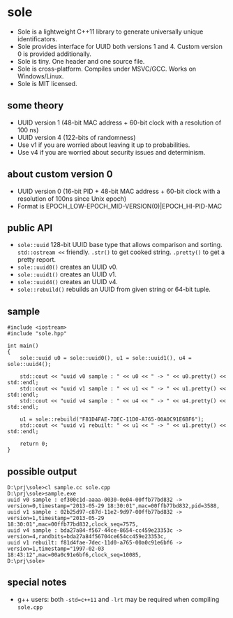 sole
====

- Sole is a lightweight C++11 library to generate universally unique identificators.
- Sole provides interface for UUID both versions 1 and 4. Custom version 0 is provided additionally.
- Sole is tiny. One header and one source file.
- Sole is cross-platform. Compiles under MSVC/GCC. Works on Windows/Linux.
- Sole is MIT licensed.

some theory
-----------
- UUID version 1 (48-bit MAC address + 60-bit clock with a resolution of 100 ns)
- UUID version 4 (122-bits of randomness)
- Use v1 if you are worried about leaving it up to probabilities.
- Use v4 if you are worried about security issues and determinism.

about custom version 0
----------------------
- UUID version 0 (16-bit PID + 48-bit MAC address + 60-bit clock with a resolution of 100ns since Unix epoch)
- Format is EPOCH_LOW-EPOCH_MID-VERSION(0)|EPOCH_HI-PID-MAC

public API
----------
- `sole::uuid` 128-bit UUID base type that allows comparison and sorting. `std::ostream <<` friendly. `.str()` to get cooked string. `.pretty()` to get a pretty report.
- `sole::uuid0()` creates an UUID v0.
- `sole::uuid1()` creates an UUID v1.
- `sole::uuid4()` creates an UUID v4.
- `sole::rebuild()` rebuilds an UUID from given string or 64-bit tuple.

sample
------
```
#include <iostream>
#include "sole.hpp"

int main()
{
    sole::uuid u0 = sole::uuid0(), u1 = sole::uuid1(), u4 = sole::uuid4();

    std::cout << "uuid v0 sample : " << u0 << " -> " << u0.pretty() << std::endl;
    std::cout << "uuid v1 sample : " << u1 << " -> " << u1.pretty() <<  std::endl;
    std::cout << "uuid v4 sample : " << u4 << " -> " << u4.pretty() <<  std::endl;

    u1 = sole::rebuild("F81D4FAE-7DEC-11D0-A765-00A0C91E6BF6");
    std::cout << "uuid v1 rebuilt: " << u1 << " -> " << u1.pretty() <<  std::endl;

    return 0;
}
```

possible output
---------------
```
D:\prj\sole>cl sample.cc sole.cpp
D:\prj\sole>sample.exe
uuid v0 sample : ef300c1d-aaaa-0030-0e04-00ffb77bd832 -> version=0,timestamp="2013-05-29 18:30:01",mac=00ffb77bd832,pid=3588,
uuid v1 sample : 02b25d97-c87d-11e2-9d97-00ffb77bd832 -> version=1,timestamp="2013-05-29 18:30:01",mac=00ffb77bd832,clock_seq=7575,
uuid v4 sample : bda27a84-f567-44ce-8654-cc459e23353c -> version=4,randbits=bda27a84f56704ce654cc459e23353c,
uuid v1 rebuilt: f81d4fae-7dec-11d0-a765-00a0c91e6bf6 -> version=1,timestamp="1997-02-03 18:43:12",mac=00a0c91e6bf6,clock_seq=10085,
D:\prj\sole>
```

special notes
-------------
- g++ users: both `-std=c++11` and `-lrt` may be required when compiling `sole.cpp`
